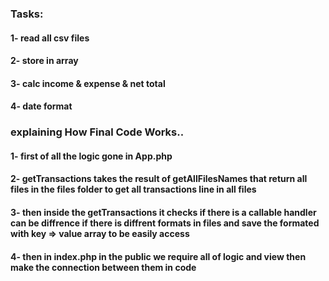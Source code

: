 ### Tasks:
#### 1- read all csv files
#### 2- store in array
#### 3- calc income & expense & net total
#### 4- date format

### explaining How Final Code Works..
#### 1- first of all the logic gone in App.php 
#### 2- getTransactions takes the result of getAllFilesNames that return all files in the files folder to get all transactions line in all files
#### 3- then inside the getTransactions it checks if there is a callable handler can be diffrence if there is diffrent formats in files and save the formated with key => value array to be easily access 
#### 4- then in index.php in the public we require all of logic and view then make the connection between them in code
